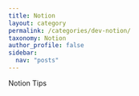 ```yaml
---
title: Notion
layout: category
permalink: /categories/dev-notion/
taxonomy: Notion
author_profile: false
sidebar:
  nav: "posts"
---
```


Notion Tips
